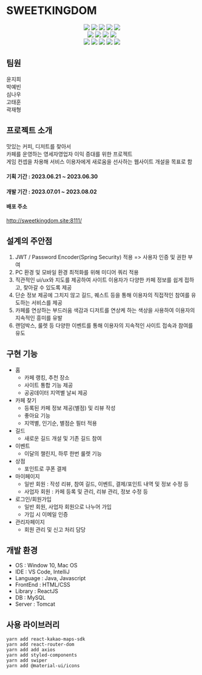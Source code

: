 # SWEETKINGDOM
<div align="center">
	<img src="https://img.shields.io/badge/Java-FF160B?style=for-the-badge&logo=Conda-Forge&logoColor=white" />
	<img src="https://img.shields.io/badge/Spring Boot-6DB33F?style=for-the-badge&logo=SpringBoot&logoColor=white" />
 	<img src="https://img.shields.io/badge/Javascript-F7DF1E?style=for-the-badge&logo=Javascript&logoColor=white" />
 	<img src="https://img.shields.io/badge/React-61DAFB?style=for-the-badge&logo=React&logoColor=white" />
	<img src="https://img.shields.io/badge/React Native-09D3AC?style=for-the-badge&logo=Create React App&logoColor=white" />
	<br />
	<img src="https://img.shields.io/badge/HTML5-E34F26?style=for-the-badge&logo=HTML5&logoColor=white" />
 	<img src="https://img.shields.io/badge/SASS-CC6699?style=for-the-badge&logo=Sass&logoColor=white" />
	<img src="https://img.shields.io/badge/SCSS-CC6699?style=for-the-badge&logo=Sass&logoColor=white" />
	<img src="https://img.shields.io/badge/CSS-3-1572B6?style=for-the-badge&logo=CSS3&logoColor=white" />
	<br />
 	<img src="https://img.shields.io/badge/MySQL-4479A1?style=for-the-badge&logo=MySQL&logoColor=white" />
 	<img src="https://img.shields.io/badge/Firebase-FFCA28?style=for-the-badge&logo=firebase&logoColor=white" />
	<img src="https://img.shields.io/badge/Git-F05032?style=for-the-badge&logo=Git&logoColor=white" />
	<img src="https://img.shields.io/badge/GitHub-181717?style=for-the-badge&logo=GitHub&logoColor=white" />
  	<img src="https://img.shields.io/badge/AWS-FF9900?style=for-the-badge&logo=AmazonAWS&logoColor=white" />
</div>  



  

## 팀원
윤지희  
박예빈  
심나우  
고태훈  
곽재형   


    

## 프로젝트 소개
맛있는 커피, 디저트를 찾아서  
카페를 운영하는 영세자영업자 이익 증대를 위한 프로젝트  
게임 컨셉을 차용해 서비스 이용자에게 새로움을 선사하는 웹사이트 개설을 목표로 함    

#### 기획 기간 : 2023.06.21 ~ 2023.06.30  
#### 개발 기간 : 2023.07.01 ~ 2023.08.02

#### 배포 주소
http://sweetkingdom.site:8111/


    
## 설계의 주안점
1. JWT / Password Encoder(Spring Security) 적용 => 사용자 인증 및 권한 부여  
2. PC 환경 및 모바일 환경 최적화를 위해 미디어 쿼리 적용  
3. 직관적인 ui/ux와 지도를 제공하여 사이트 이용자가 다양한 카페 정보를 쉽게 접하고, 찾아갈 수 있도록 제공  
4. 단순 정보 제공에 그치지 않고 길드, 퀘스트 등을 통해 이용자의 직접적인 참여를 유도하는 서비스를 제공  
5. 카페를 연상하는 부드러움 색감과 디저트를 연상케 하는 색상을 사용하여 이용자의 지속적인 흥미를 유발  
6. 랜덤박스, 룰렛 등 다양한 이벤트를 통해 이용자의 지속적인 사이트 접속과 참여를 유도    

  

## 구현 기능
* 홈
  * 카페 랭킹, 추천 장소
  * 사이트 통합 기능 제공
  * 공공데이터 지역별 날씨 제공
* 카페 찾기
  * 등록된 카페 정보 제공(별점) 및 리뷰 작성
  * 좋아요 기능
  * 지역별, 인기순, 별점순 필터 적용 
* 길드
  * 새로운 길드 개설 및 기존 길드 참여
* 이벤트
  * 이달의 챌린지, 하루 한번 룰렛 기능 
* 상점
  * 포인트로 쿠폰 결제 
* 마이페이지
  * 일반 회원 : 작성 리뷰, 참여 길드, 이벤트, 결제/포인트 내역 및 정보 수정 등
  * 사업자 회원 : 카페 등록 및 관리, 리뷰 관리, 정보 수정 등
* 로그인/회원가입
  * 일반 회원, 사업자 회원으로 나누어 가입
  * 가입 시 이메일 인증
* 관리자페이지
  * 회원 관리 및 신고 처리 담당
 

  

## 개발 환경
* OS : Window 10, Mac OS
* IDE : VS Code, IntelliJ
* Language : Java, Javascript
* FrontEnd : HTML/CSS
* Library : ReactJS
* DB : MySQL
* Server : Tomcat


    

## 사용 라이브러리
```
yarn add react-kakao-maps-sdk
yarn add react-router-dom
yarn add add axios
yarn add styled-components
yarn add swiper
yarn add @material-ui/icons
```
